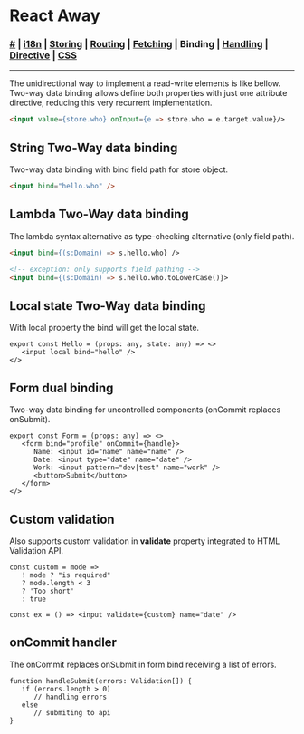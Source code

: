 # React Away

### [#](./index.md) | [i18n](./global.md) | [Storing](./storer.html) | [Routing](./router.md) | [Fetching](./syncer.md) | **Binding** | [Handling](./broker.md) | [Directive](./proper.md) | [CSS](./styler.md)

<hr />

The unidirectional way to implement a read-write elements is like bellow. Two-way data binding allows define both properties with just one attribute directive, reducing this very recurrent implementation.

````html
<input value={store.who} onInput={e => store.who = e.target.value}/>
````

## String Two-Way data binding

Two-way data binding with bind field path for store object.

```html
<input bind="hello.who" /> 
```

## Lambda Two-Way data binding

The lambda syntax alternative as type-checking alternative (only field path). 

```html
<input bind={(s:Domain) => s.hello.who} /> 

<!-- exception: only supports field pathing -->
<input bind={(s:Domain) => s.hello.who.toLowerCase()}> 
```

## Local state Two-Way data binding

With local property the bind will get the local state.

````tsx
export const Hello = (props: any, state: any) => <>
   <input local bind="hello" /> 
</>
````

## Form dual binding

Two-way data binding for uncontrolled components (onCommit replaces onSubmit).

````tsx
export const Form = (props: any) => <>
   <form bind="profile" onCommit={handle}>
      Name: <input id="name" name="name" />
      Date: <input type="date" name="date" />
      Work: <input pattern="dev|test" name="work" />    
      <button>Submit</button>
   </form>
</>
````

## Custom validation

Also supports custom validation in **validate** property integrated to HTML Validation API.

````tsx
const custom = mode =>      
   ! mode ? "is required"
   ? mode.length < 3
   ? 'Too short' 
   : true  

const ex = () => <input validate={custom} name="date" />  
````

## onCommit handler

The onCommit replaces onSubmit in form bind receiving a list of errors.

````tsx
function handleSubmit(errors: Validation[]) {
   if (errors.length > 0) 
      // handling errors
   else 
      // submiting to api
}
````